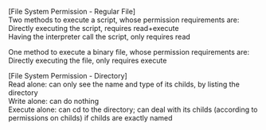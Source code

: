 [File System Permission - Regular File]  
Two methods to execute a script, whose permission requirements are:  
Directly executing the script, requires read+execute  
Having the interpreter call the script, only requires read  

One method to execute a binary file, whose permission requirements are:  
Directly executing the file, only requires execute  

[File System Permission - Directory]  
Read alone: can only see the name and type of its childs, by listing the directory  
Write alone: can do nothing  
Execute alone: can cd to the directory; can deal with its childs (according to permissions on childs) if childs are exactly named  
